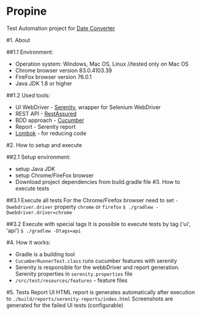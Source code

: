 # Propine
Test Automation project for [Date Converter](https://vast-dawn-73245.herokuapp.com/)

#1. About

##1.1 Environment:
- Operation system: Windows, Mac OS, Linux //tested only on Mac OS
- Chrome browser version 83.0.4103.39
- FireFox browser version 76.0.1
- Java JDK 1.8 or higher

##1.2 Used tools:
- UI WebDriver - [Serenity](http://thucydides.info/docs/serenity-staging/#introduction), wrapper for Selenium WebDriver
- REST API - [RestAssured](http://rest-assured.io/)
- BDD approach - [Cucumber](https://cucumber.io/docs/guides/10-minute-tutorial/)
- Report - Serenity report
- [Lombok](https://objectcomputing.com/resources/publications/sett/january-2010-reducing-boilerplate-code-with-project-lombok) - for reducing code

#2. How to setup and execute 

##2.1 Setup environment:
  - setup Java JDK
  - setup Chrome/FireFox browser
  - Download project dependencies from build.gradle file
#3. How to execute tests

##3.1 Execute all tests
For the Chrome/Firefox browser need to set `-Dwebdriver.driver` property `chrome` or `firefox`
`$ ./gradlew -Dwebdriver.driver=chrome`

##3.2 Execute with special tags
It is possible to execute tests by tag ('ui', 'api')
`$ ./gradlew -Dtags=api`

#4. How it works:
- Gradle is a building tool
- `CucumberRunnerTest.class` runs cucumber features with serenity
- Serenity is responsible for the webbDriver and report generation. Serenity properties in `serenity.properties` file
- `/src/test/resources/features` - feature files

#5. Tests Report
UI HTML report is generates automatically after execution to `./build/reports/serenity-reports/index.html`
Screenshots are generated for the failed UI tests (configurable)
